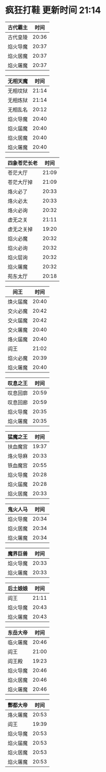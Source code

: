 # 疯狂打鞋 更新时间 21:14

| 古代霸主   | 时间    |
|--------|-------|
| 古代皇陵 | 20:36 |
| 焰火导魔 | 20:37 |
| 焰火居魔 | 20:37 |
| 焰火屠魔 | 20:37 |

| 无相天魔   | 时间    |
|--------|-------|
| 无相坟狱 | 21:14 |
| 无相炼狱 | 21:14 |
| 无相乱名 | 20:12 |
| 焰火导魔 | 20:40 |
| 焰火届魔 | 20:40 |
| 焰火居魔 | 20:40 |
| 焰火屠魔 | 20:40 |

| 四象苍茫长老   | 时间    |
|--------|-------|
| 苍茫大厅 | 21:09 |
| 苍茫大厅掉 | 21:09 |
| 烙火必了 | 20:33 |
| 烙火必太 | 20:33 |
| 烙火必询 | 20:32 |
| 虚无之关 | 21:11 |
| 虚无之关掉 | 19:20 |
| 焰火必魔 | 20:32 |
| 焰火必询 | 20:32 |
| 焰火层询 | 20:32 |
| 焰火屠魔 | 20:32 |
| 苑东太厅 | 20:18 |

| 间王   | 时间    |
|--------|-------|
| 焕火届魔 | 20:40 |
| 交火必魔 | 20:42 |
| 交火届魔 | 20:42 |
| 交火屠魔 | 20:40 |
| 烙火届魔 | 20:40 |
| 阎王 | 21:02 |
| 焰火必魔 | 20:39 |
| 焰火屠魔 | 20:40 |

| 叹息之王   | 时间    |
|--------|-------|
| 叹息回廓 | 20:59 |
| 叹息回廊 | 20:59 |
| 焰火导魔 | 20:35 |
| 焰火屠魔 | 20:35 |

| 猛魔之王   | 时间    |
|--------|-------|
| 扶血魔宫 | 19:37 |
| 烙火导麻 | 20:33 |
| 铁血魔宫 | 20:55 |
| 焰火导魔 | 20:28 |
| 焰火届魔 | 20:28 |
| 焰火居魔 | 20:33 |

| 鬼火人马   | 时间    |
|--------|-------|
| 焰火导魔 | 20:34 |
| 焰火居魔 | 20:34 |
| 焰火屠魔 | 20:34 |

| 魔界巨兽   | 时间    |
|--------|-------|
| 焰火导魔 | 20:33 |
| 焰火屠魔 | 20:33 |

| 后土娘娘   | 时间    |
|--------|-------|
| 阎王 | 21:11 |
| 焰火导魔 | 20:43 |
| 焰火屠魔 | 20:43 |

| 东岳大帝   | 时间    |
|--------|-------|
| 临火屠魔 | 20:46 |
| 阎王 | 21:00 |
| 阎王殿 | 19:23 |
| 焰火导魔 | 20:46 |
| 焰火居魔 | 20:46 |
| 焰火屠魔 | 20:46 |

| 酆都大帝   | 时间    |
|--------|-------|
| 烙火屠魔 | 20:53 |
| 阎王 | 19:39 |
| 焰火导魔 | 20:53 |
| 焰火届魔 | 20:53 |
| 焰火居魔 | 20:53 |
| 焰火屠魔 | 20:53 |